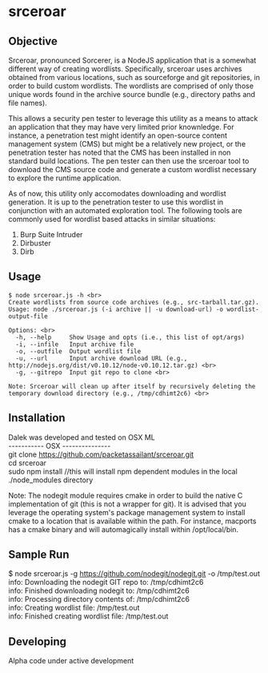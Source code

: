 # srceroar

## Objective
Srceroar, pronounced Sorcerer, is a NodeJS application that is a somewhat different way of creating wordlists. Specifically, srceroar uses archives obtained from various locations, such as sourceforge and git repositories, in order to build custom wordlists. The wordlists are comprised of only those unique words found in the archive source bundle (e.g., directory paths and file names). 

This allows a security pen tester to leverage this utility as a means to attack an application that they may have very limited prior knownledge. For instance, a penetration test might identify an open-source content management system (CMS) but might be a relatively new project, or the penetration tester has noted that the CMS has been installed in non standard build locations. The pen tester can then use the srceroar tool to download the CMS source code and generate a custom wordlist necessary to explore the runtime application. 

As of now, this utility only accomodates downloading and wordlist generation. It is up to the penetration tester to use this wordlist in conjunction with an automated exploration tool. The following tools are commonly used for wordlist based attacks in similar situations:

1. Burp Suite Intruder
2. Dirbuster
3. Dirb


## Usage
```
$ node srceroar.js -h <br>
Create wordlists from source code archives (e.g., src-tarball.tar.gz).    	
Usage: node ./srceroar.js (-i archive || -u download-url) -o wordlist-output-file

Options: <br>
  -h, --help     Show Usage and opts (i.e., this list of opt/args)                                      
  -i, --infile   Input archive file                                                                     
  -o, --outfile  Output wordlist file                                                                   
  -u, --url      Input archive download URL (e.g., http://nodejs.org/dist/v0.10.12/node-v0.10.12.tar.gz) <br>
  -g, --gitrepo  Input git repo to clone <br>

Note: Srceroar will clean up after itself by recursively deleting the temporary download directory (e.g., /tmp/cdhimt2c6) <br>
```

## Installation 
Dalek was developed and tested on OSX ML <br>
 ----------- OSX --------------- <br>
git clone https://github.com/packetassailant/srceroar.git <br>
cd srceroar <br>
sudo npm install //this will install npm dependent modules in the local ./node_modules directory <br>

Note: The nodegit module requires cmake in order to build the native C implementation of git (this is not a wrapper for git). It is advised that you leverage the operating system's package management system to install cmake to a location that is available within the path. For instance, macports has a cmake binary and will automagically install within /opt/local/bin.


## Sample Run
$ node srceroar.js -g https://github.com/nodegit/nodegit.git -o /tmp/test.out <br>
info: Downloading the nodegit GIT repo to: /tmp/cdhimt2c6 <br>
info: Finished downloading nodegit to: /tmp/cdhimt2c6 <br>
info: Processing directory contents of: /tmp/cdhimt2c6 <br>
info: Creating wordlist file: /tmp/test.out <br>
info: Finished creating wordlist file: /tmp/test.out <br>

## Developing
Alpha code under active development




